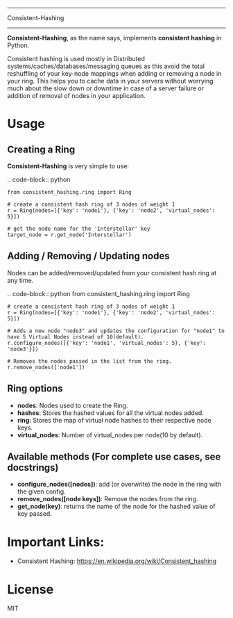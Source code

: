 *********
Consistent-Hashing
*********

**Consistent-Hashing**, as the name says, implements **consistent hashing** in Python.

Consistent hashing is used mostly in Distributed systems/caches/databases/messaging queues as this avoid the total
reshuffling of your key-node mappings when adding or removing a node in your ring. This helps you to cache data in your
servers without worrying much about the slow down or downtime in case of a server failure or addition of removal of
nodes in your application.

Usage
=====
Creating a Ring
-----------
**Consistent-Hashing** is very simple to use:

.. code-block:: python

    from consistent_hashing.ring import Ring

    # create a consistent hash ring of 3 nodes of weight 1
    r = Ring(nodes=[{'key': 'node1'}, {'key': 'node2', 'virtual_nodes': 5}])

    # get the node name for the 'Interstellar' key
    target_node = r.get_node('Interstellar')

Adding / Removing / Updating nodes
-----------
Nodes can be added/removed/updated from your consistent hash ring at any time.

.. code-block:: python
    from consistent_hashing.ring import Ring

    # create a consistent hash ring of 3 nodes of weight 1
    r = Ring(nodes=[{'key': 'node1'}, {'key': 'node2', 'virtual_nodes': 5}])

    # Adds a new node "node3" and updates the configuration for "node1" to have 5 Virtual Nodes instead of 10(default).
    r.configure_nodes([{'key': 'node1', 'virtual_nodes': 5}, {'key': 'node3'}])

    # Removes the nodes passed in the list from the ring.
    r.remove_nodes(['node1'])

Ring options
------------
- **nodes**: Nodes used to create the Ring.
- **hashes**: Stores the hashed values for all the virtual nodes added.
- **ring**: Stores the map of virtual node hashes to their respective node keys.
- **virtual_nodes**: Number of virtual_nodes per node(10 by default).

Available methods (For complete use cases, see docstrings)
-------------
- **configure_nodes([nodes])**: add (or overwrite) the node in the ring with the given config.
- **remove_nodes([node keys])**: Remove the nodes from the ring.
- **get_node(key)**: returns the name of the node for the hashed value of key passed.

Important Links:
===============

- Consistent Hashing: https://en.wikipedia.org/wiki/Consistent_hashing

License
=======
MIT